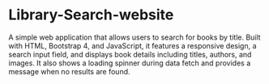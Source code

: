 # Library-Search-website
A simple web application that allows users to search for books by title. Built with HTML, Bootstrap 4, and JavaScript, it features a responsive design, a search input field, and displays book details including titles, authors, and images. It also shows a loading spinner during data fetch and provides a message when no results are found.

